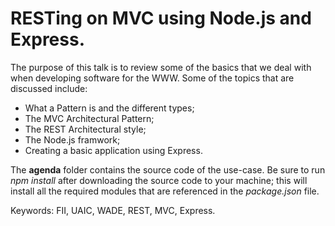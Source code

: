 RESTing on MVC using Node.js and Express.
=====

The purpose of this talk is to review some of the basics that we deal with when developing software for the WWW.
Some of the topics that are discussed include:

* What a Pattern is and the different types;
* The MVC Architectural Pattern;
* The REST Architectural style;
* The Node.js framwork;
* Creating a basic application using Express.

The **agenda** folder contains the source code of the use-case. Be sure to run *npm install* after downloading the source code to your machine; this will install all the required modules that are referenced in the *package.json* file.

Keywords: FII, UAIC, WADE, REST, MVC, Express.
